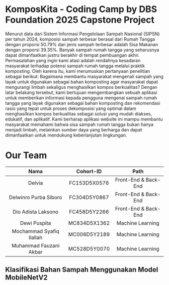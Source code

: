# KomposKita - Coding Camp by DBS Foundation 2025 Capstone Project
Menurut data dari Sistem Informasi Pengelolaan Sampah Nasional (SIPSN) per tahun 2024, komposisi sampah terbesar berasal dari Rumah Tangga dengan proporsi 50.79% dan jenis sampah terbesar adalah Sisa Makanan dengan proporsi 39.35%. Banyak sampah rumah tangga yang seharusnya dapat dimanfaatkan justru berakhir di tempat pembuangan akhir. Permasalahan yang ingin kami atasi adalah rendahnya kesadaran masyarakat terhadap potensi sampah rumah tangga melalui praktik komposting. Oleh karena itu, kami merumuskan pertanyaan penelitian sebagai berikut: Bagaimana membantu masyarakat mengenali sampah yang layak untuk digunakan sebagai bahan komposting agar masyarakat dapat mengurangi limbah sekaligus menghasilkan kompos berkualitas? 
Dengan latar belakang tersebut, kami bertujuan mengembangkan sebuah aplikasi untuk memberikan informasi kepada pengguna mengenai sampah rumah tangga yang layak digunakan sebagai bahan komposting dan rekomendasi rasio yang tepat untuk proses dekomposisi yang optimal dalam menghasilkan kompos berkualitas sebagai solusi yang mudah diakses, edukatif, dan aplikatif. Kami berharap aplikasi website ini mampu membantu masyarakat memahami bahwa sisa sampah rumah tangga bukan hanya menjadi limbah, melainkan sumber daya yang berharga dan dapat dimanfaatkan untuk mendukung keberlanjutan lingkungan.

# Our Team
|          Nama         | Cohort-ID |       Path       |
|:---------------------:|:----------:|:----------------:|
|  Delvia  |  FC153D5X0576  | Front-End & Back-End |
|  Delwinro Purba Siboro  |  FC304D5Y0867  | Front-End & Back-End |
|   Dio Adista Laksono    |  FC458D5Y2266  |   Front-End & Back-End |
|  Dewi Puspita  |  MC834D5X1362  |  Machine Learning |
|    Mochammad Syafiq Ilallah     |  MC006D5Y2189  |      Machine Learning     |
|    Muhammad Fauzani Akbar      |  MC528D5Y0070  |      Machine Learning    |

## Klasifikasi Bahan Sampah Menggunakan Model MobileNetV2

